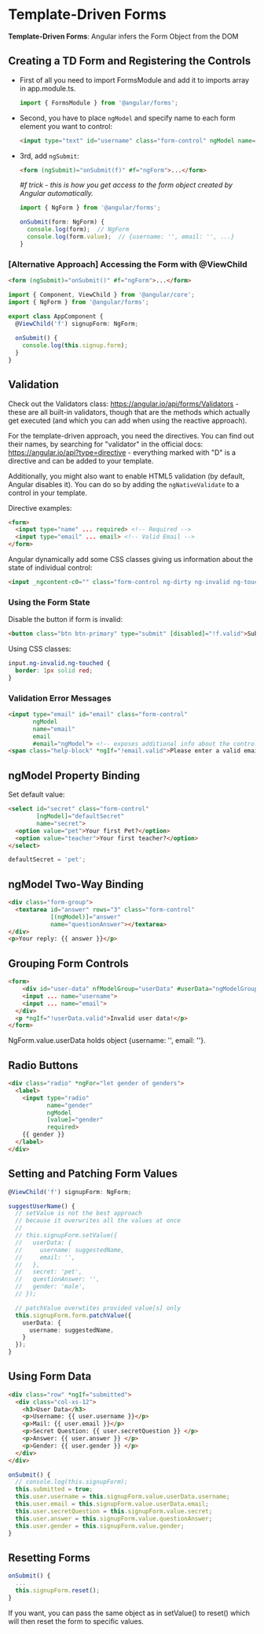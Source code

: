 # Template-Driven Forms

**Template-Driven Forms**: Angular infers the Form Object from the DOM

## Creating a TD Form and Registering the Controls

* First of all you need to import FormsModule and add it to imports array in app.module.ts.

  ```typescript
  import { FormsModule } from '@angular/forms';
  ```

* Second, you have to place `ngModel` and specify name to each form element you want to control:

  ```html
  <input type="text" id="username" class="form-control" ngModel name="username">
  ```

* 3rd, add `ngSubmit`:

  ```html
  <form (ngSubmit)="onSubmit(f)" #f="ngForm">...</form>
  ```

  *#f trick - this is how you get access to the form object created by Angular automatically.*

  ```typescript
  import { NgForm } from '@angular/forms';
  
  onSubmit(form: NgForm) {
    console.log(form);  // NgForm
    console.log(form.value);  // {username: '', email: '', ...}
  }
  ```

### [Alternative Approach] Accessing the Form with @ViewChild

```html
<form (ngSubmit)="onSubmit()" #f="ngForm">...</form>
```

```typescript
import { Component, ViewChild } from '@angular/core';
import { NgForm } from '@angular/forms';

export class AppComponent {
  @ViewChild('f') signupForm: NgForm;
  
  onSubmit() {
    console.log(this.signup.form);
  }
}
```

## Validation

Check out the Validators class: <https://angular.io/api/forms/Validators> - these are all built-in validators, though that are the methods which actually get executed (and which you can add when using the reactive approach).

For the template-driven approach, you need the directives. You can find out their names, by searching for "validator" in the official docs: <https://angular.io/api?type=directive> - everything marked with "D" is a directive and can be added to your template.

Additionally, you might also want to enable HTML5 validation (by default, Angular disables it). You can do so by adding the `ngNativeValidate`  to a control in your template.

Directive examples:

```html
<form>
  <input type="name" ... required> <!-- Required -->
  <input type="email" ... email> <!-- Valid Email -->
</form>
```

Angular dynamically add some CSS classes giving us information about the state of individual control:

```html
<input _ngcontent-c0="" class="form-control ng-dirty ng-invalid ng-touched" email="" id="email" name="email" ngmodel="" type="email" ng-reflect-email="" ng-reflect-name="email" ng-reflect-model="">
```

### Using the Form State

Disable the button if form is invalid:

```html
<button class="btn btn-primary" type="submit" [disabled]="!f.valid">Submit</button>
```

Using CSS classes:

```css
input.ng-invalid.ng-touched {
  border: 1px solid red;
}
```

### Validation Error Messages

```html
<input type="email" id="email" class="form-control"
       ngModel
       name="email"
       email
       #email="ngModel"> <!-- exposes additional info about the control for us -->
<span class="help-block" *ngIf="!email.valid">Please enter a valid email!</span>
```

## ngModel Property Binding

Set default value:

```html
<select id="secret" class="form-control"
        [ngModel]="defaultSecret"
        name="secret">
  <option value="pet">Your first Pet?</option>
  <option value="teacher">Your first teacher?</option>
</select>
```

```typescript
defaultSecret = 'pet';
```

## ngModel Two-Way Binding

```html
<div class="form-group">
  <textarea id="answer" rows="3" class="form-control"
            [(ngModel)]="answer"
            name="questionAnswer"></textarea>
</div>
<p>Your reply: {{ answer }}</p>
```

## Grouping Form Controls

```html
<form>
	<div id="user-data" nfModelGroup="userData" #userData="ngModelGroup">
  	<input ... name="username">
    <input ... name="email">
  </div>
  <p *ngIf="!userData.valid">Invalid user data!</p>
</form>
```

NgForm.value.userData holds object {username: '', email: ''}.

## Radio Buttons

```html
<div class="radio" *ngFor="let gender of genders">
  <label>
    <input type="radio"
           name="gender"
           ngModel
           [value]="gender"
           required>
    {{ gender }}
  </label>
</div>
```

## Setting and Patching Form Values

```typescript
@ViewChild('f') signupForm: NgForm;

suggestUserName() {
  // setValue is not the best approach
  // because it overwrites all the values at once
  //
  // this.signupForm.setValue({
  //   userData: {
  //     username: suggestedName,
  //     email: '',
  //   },
  //   secret: 'pet',
  //   questionAnswer: '',
  //   gender: 'male',
  // });

  // patchValue overwtites provided value[s] only
  this.signupForm.form.patchValue({
    userData: {
      username: suggestedName,
    }
  });
}
```

## Using Form Data

```html
<div class="row" *ngIf="submitted">
  <div class="col-xs-12">
    <h3>User Data</h3>
    <p>Username: {{ user.username }}</p>
    <p>Mail: {{ user.email }}</p>
    <p>Secret Question: {{ user.secretQuestion }} </p>
    <p>Answer: {{ user.answer }} </p>
    <p>Gender: {{ user.gender }} </p>
  </div>
</div>
```

```typescript
onSubmit() {
  // console.log(this.signupForm);
  this.submitted = true;
  this.user.username = this.signupForm.value.userData.username;
  this.user.email = this.signupForm.value.userData.email;
  this.user.secretQuestion = this.signupForm.value.secret;
  this.user.answer = this.signupForm.value.questionAnswer;
  this.user.gender = this.signupForm.value.gender;
}
```

## Resetting Forms

```typescript
onSubmit() {
  ...
  this.signupForm.reset();
}
```

If you want, you can pass the same object as in setValue() to reset() which will then reset the form to specific values.
